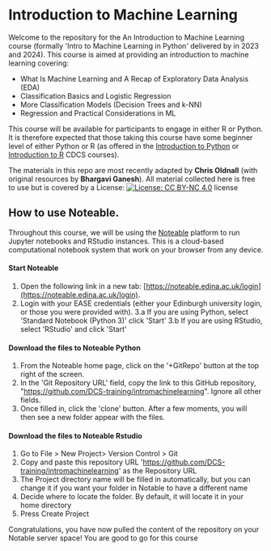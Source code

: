 # Introduction to Machine Learning
Welcome to the repository for the An Introduction to Machine Learning course (formally 'Intro to Machine Learning in Python' delivered by in 2023 and 2024). This course is aimed at providing an introduction to machine learning covering:

- What Is Machine Learning and A Recap of Exploratory Data Analysis (EDA)
- Classification Basics and Logistic Regression
- More Classification Models (Decision Trees and k-NN)
- Regression and Practical Considerations in ML

This course will be available for participants to engage in either R or Python. It is therefore expected that those taking this course have some beginner level of either Python or R (as offered in the [Introduction to Python](https://github.com/DCS-training/IntroToPython?tab=readme-ov-file) or [Introduction to R](https://github.com/DCS-training/IntroToRAndRStudio) CDCS courses).

The materials in this repo are most recently adapted by **Chris Oldnall** (with original resources by **Bhargavi Ganesh**). All material collected here is free to use but is covered by a License: [![License: CC BY-NC 4.0](https://licensebuttons.net/l/by-nc/4.0/80x15.png)](https://creativecommons.org/licenses/by-nc/4.0/) license

## How to use Noteable.

Throughout this course, we will be using the [Noteable](https://noteable.edina.ac.uk/) platform to run Jupyter notebooks and RStudio instances. This is a cloud-based computational notebook system that work on your browser from any device.

#### Start Noteable
1.  Open the following link in a new tab:  [https://noteable.edina.ac.uk/login](https://noteable.edina.ac.uk/login).
2.  Login with your EASE credentials (either your Edinburgh university login, or those you were provided with).
3.a If you are using Python, select 'Standard Notebook (Python 3)' click 'Start'
3.b If you are using RStudio, select 'RStudio' and click 'Start'

#### Download the files to Noteable Python 
1.  From the Noteable home page, click on the '+GitRepo' button at the top right of the screen.
2.  In the 'Git Repository URL' field, copy the link to this GitHub repository, "https://github.com/DCS-training/intromachinelearning". Ignore all other fields.
3.  Once filled in, click the 'clone' button. After a few moments, you will then see a new folder appear with the files.

#### Download the files to Noteable Rstudio  
1. Go to File > New Project> Version Control > Git
2. Copy and paste this repository URL 'https://github.com/DCS-training/intromachinelearning' as the Repository URL
3. The Project directory name will be filled in automatically, but you can change it if you want your folder in Notable to have a different name
4. Decide where to locate the folder. By default, it will locate it in your home directory 
5. Press Create Project


Congratulations, you have now pulled the content of the repository on your Notable server space! You are good to go for this course
